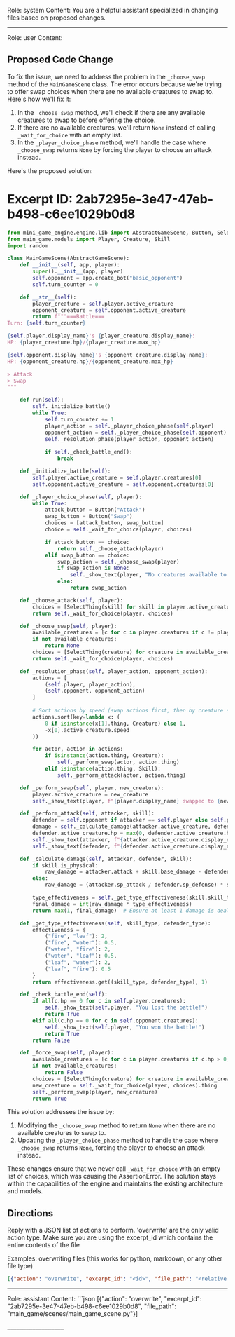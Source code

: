 Role: system
Content: You are a helpful assistant specialized in changing files based on proposed changes.
__________________
Role: user
Content: 
## Proposed Code Change
To fix the issue, we need to address the problem in the `_choose_swap` method of the `MainGameScene` class. The error occurs because we're trying to offer swap choices when there are no available creatures to swap to. Here's how we'll fix it:

1. In the `_choose_swap` method, we'll check if there are any available creatures to swap to before offering the choice.
2. If there are no available creatures, we'll return `None` instead of calling `_wait_for_choice` with an empty list.
3. In the `_player_choice_phase` method, we'll handle the case where `_choose_swap` returns `None` by forcing the player to choose an attack instead.

Here's the proposed solution:

# Excerpt ID: 2ab7295e-3e47-47eb-b498-c6ee1029b0d8
```python main_game/scenes/main_game_scene.py
from mini_game_engine.engine.lib import AbstractGameScene, Button, SelectThing
from main_game.models import Player, Creature, Skill
import random

class MainGameScene(AbstractGameScene):
    def __init__(self, app, player):
        super().__init__(app, player)
        self.opponent = app.create_bot("basic_opponent")
        self.turn_counter = 0

    def __str__(self):
        player_creature = self.player.active_creature
        opponent_creature = self.opponent.active_creature
        return f"""===Battle===
Turn: {self.turn_counter}

{self.player.display_name}'s {player_creature.display_name}:
HP: {player_creature.hp}/{player_creature.max_hp}

{self.opponent.display_name}'s {opponent_creature.display_name}:
HP: {opponent_creature.hp}/{opponent_creature.max_hp}

> Attack
> Swap
"""

    def run(self):
        self._initialize_battle()
        while True:
            self.turn_counter += 1
            player_action = self._player_choice_phase(self.player)
            opponent_action = self._player_choice_phase(self.opponent)
            self._resolution_phase(player_action, opponent_action)
            
            if self._check_battle_end():
                break

    def _initialize_battle(self):
        self.player.active_creature = self.player.creatures[0]
        self.opponent.active_creature = self.opponent.creatures[0]

    def _player_choice_phase(self, player):
        while True:
            attack_button = Button("Attack")
            swap_button = Button("Swap")
            choices = [attack_button, swap_button]
            choice = self._wait_for_choice(player, choices)

            if attack_button == choice:
                return self._choose_attack(player)
            elif swap_button == choice:
                swap_action = self._choose_swap(player)
                if swap_action is None:
                    self._show_text(player, "No creatures available to swap. You must attack.")
                else:
                    return swap_action

    def _choose_attack(self, player):
        choices = [SelectThing(skill) for skill in player.active_creature.skills]
        return self._wait_for_choice(player, choices)

    def _choose_swap(self, player):
        available_creatures = [c for c in player.creatures if c != player.active_creature and c.hp > 0]
        if not available_creatures:
            return None
        choices = [SelectThing(creature) for creature in available_creatures]
        return self._wait_for_choice(player, choices)

    def _resolution_phase(self, player_action, opponent_action):
        actions = [
            (self.player, player_action),
            (self.opponent, opponent_action)
        ]
        
        # Sort actions by speed (swap actions first, then by creature speed)
        actions.sort(key=lambda x: (
            0 if isinstance(x[1].thing, Creature) else 1,
            -x[0].active_creature.speed
        ))

        for actor, action in actions:
            if isinstance(action.thing, Creature):
                self._perform_swap(actor, action.thing)
            elif isinstance(action.thing, Skill):
                self._perform_attack(actor, action.thing)

    def _perform_swap(self, player, new_creature):
        player.active_creature = new_creature
        self._show_text(player, f"{player.display_name} swapped to {new_creature.display_name}!")

    def _perform_attack(self, attacker, skill):
        defender = self.opponent if attacker == self.player else self.player
        damage = self._calculate_damage(attacker.active_creature, defender.active_creature, skill)
        defender.active_creature.hp = max(0, defender.active_creature.hp - damage)
        self._show_text(attacker, f"{attacker.active_creature.display_name} used {skill.display_name}!")
        self._show_text(defender, f"{defender.active_creature.display_name} took {damage} damage!")

    def _calculate_damage(self, attacker, defender, skill):
        if skill.is_physical:
            raw_damage = attacker.attack + skill.base_damage - defender.defense
        else:
            raw_damage = (attacker.sp_attack / defender.sp_defense) * skill.base_damage

        type_effectiveness = self._get_type_effectiveness(skill.skill_type, defender.creature_type)
        final_damage = int(raw_damage * type_effectiveness)
        return max(1, final_damage)  # Ensure at least 1 damage is dealt

    def _get_type_effectiveness(self, skill_type, defender_type):
        effectiveness = {
            ("fire", "leaf"): 2,
            ("fire", "water"): 0.5,
            ("water", "fire"): 2,
            ("water", "leaf"): 0.5,
            ("leaf", "water"): 2,
            ("leaf", "fire"): 0.5
        }
        return effectiveness.get((skill_type, defender_type), 1)

    def _check_battle_end(self):
        if all(c.hp == 0 for c in self.player.creatures):
            self._show_text(self.player, "You lost the battle!")
            return True
        elif all(c.hp == 0 for c in self.opponent.creatures):
            self._show_text(self.player, "You won the battle!")
            return True
        return False

    def _force_swap(self, player):
        available_creatures = [c for c in player.creatures if c.hp > 0]
        if not available_creatures:
            return False
        choices = [SelectThing(creature) for creature in available_creatures]
        new_creature = self._wait_for_choice(player, choices).thing
        self._perform_swap(player, new_creature)
        return True
```

This solution addresses the issue by:

1. Modifying the `_choose_swap` method to return `None` when there are no available creatures to swap to.
2. Updating the `_player_choice_phase` method to handle the case where `_choose_swap` returns `None`, forcing the player to choose an attack instead.

These changes ensure that we never call `_wait_for_choice` with an empty list of choices, which was causing the AssertionError. The solution stays within the capabilities of the engine and maintains the existing architecture and models.

## Directions
Reply with a JSON list of actions to perform. 'overwrite' are the only valid action type. 
Make sure you are using the excerpt_id which contains the entire contents of the file

Examples:
overwriting files (this works for python, markdown, or any other file type)
```json output_example1
[{"action": "overwrite", "excerpt_id": "<id>", "file_path": "<relative file path>"}]
```

__________________
Role: assistant
Content: ```json
[{"action": "overwrite", "excerpt_id": "2ab7295e-3e47-47eb-b498-c6ee1029b0d8", "file_path": "main_game/scenes/main_game_scene.py"}]
```
__________________
